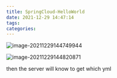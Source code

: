 ```yaml
---
title: SpringCloud-HelloWorld
date: 2021-12-29 14:47:14
tags:
categories:
---
```








![image-20211229144749944](https://gitee.com/simple_one1/pic/raw/master/image-20211229144749944.png)

![image-20211229144820871](https://gitee.com/simple_one1/pic/raw/master/image-20211229144820871.png)

then the server will know to get which yml





